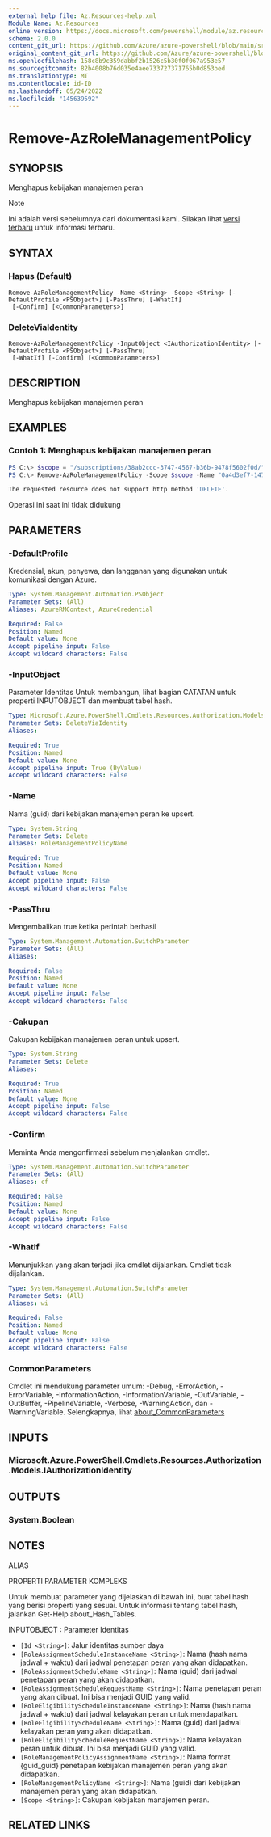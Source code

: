```yaml
---
external help file: Az.Resources-help.xml
Module Name: Az.Resources
online version: https://docs.microsoft.com/powershell/module/az.resources/remove-azrolemanagementpolicy
schema: 2.0.0
content_git_url: https://github.com/Azure/azure-powershell/blob/main/src/Resources/Resources/help/Remove-AzRoleManagementPolicy.md
original_content_git_url: https://github.com/Azure/azure-powershell/blob/main/src/Resources/Resources/help/Remove-AzRoleManagementPolicy.md
ms.openlocfilehash: 158c8b9c359dabbf2b1526c5b30f0f067a953e57
ms.sourcegitcommit: 82b4008b76d035e4aee733727371765b0d853bed
ms.translationtype: MT
ms.contentlocale: id-ID
ms.lasthandoff: 05/24/2022
ms.locfileid: "145639592"
---
```

# Remove-AzRoleManagementPolicy

## SYNOPSIS
Menghapus kebijakan manajemen peran

> [!NOTE]
>Ini adalah versi sebelumnya dari dokumentasi kami. Silakan lihat [versi terbaru](/powershell/module/az.resources/remove-azrolemanagementpolicy) untuk informasi terbaru.

## SYNTAX

### Hapus (Default)
```
Remove-AzRoleManagementPolicy -Name <String> -Scope <String> [-DefaultProfile <PSObject>] [-PassThru] [-WhatIf]
 [-Confirm] [<CommonParameters>]
```

### DeleteViaIdentity
```
Remove-AzRoleManagementPolicy -InputObject <IAuthorizationIdentity> [-DefaultProfile <PSObject>] [-PassThru]
 [-WhatIf] [-Confirm] [<CommonParameters>]
```

## DESCRIPTION
Menghapus kebijakan manajemen peran

## EXAMPLES

### Contoh 1: Menghapus kebijakan manajemen peran
```powershell
PS C:\> $scope = "/subscriptions/38ab2ccc-3747-4567-b36b-9478f5602f0d/"
PS C:\> Remove-AzRoleManagementPolicy -Scope $scope -Name "0a4d3ef7-147b-4777-a958-ae9dfab3c331"

The requested resource does not support http method 'DELETE'.
```

Operasi ini saat ini tidak didukung

## PARAMETERS

### -DefaultProfile
Kredensial, akun, penyewa, dan langganan yang digunakan untuk komunikasi dengan Azure.

```yaml
Type: System.Management.Automation.PSObject
Parameter Sets: (All)
Aliases: AzureRMContext, AzureCredential

Required: False
Position: Named
Default value: None
Accept pipeline input: False
Accept wildcard characters: False
```

### -InputObject
Parameter Identitas Untuk membangun, lihat bagian CATATAN untuk properti INPUTOBJECT dan membuat tabel hash.

```yaml
Type: Microsoft.Azure.PowerShell.Cmdlets.Resources.Authorization.Models.IAuthorizationIdentity
Parameter Sets: DeleteViaIdentity
Aliases:

Required: True
Position: Named
Default value: None
Accept pipeline input: True (ByValue)
Accept wildcard characters: False
```

### -Name
Nama (guid) dari kebijakan manajemen peran ke upsert.

```yaml
Type: System.String
Parameter Sets: Delete
Aliases: RoleManagementPolicyName

Required: True
Position: Named
Default value: None
Accept pipeline input: False
Accept wildcard characters: False
```

### -PassThru
Mengembalikan true ketika perintah berhasil

```yaml
Type: System.Management.Automation.SwitchParameter
Parameter Sets: (All)
Aliases:

Required: False
Position: Named
Default value: None
Accept pipeline input: False
Accept wildcard characters: False
```

### -Cakupan
Cakupan kebijakan manajemen peran untuk upsert.

```yaml
Type: System.String
Parameter Sets: Delete
Aliases:

Required: True
Position: Named
Default value: None
Accept pipeline input: False
Accept wildcard characters: False
```

### -Confirm
Meminta Anda mengonfirmasi sebelum menjalankan cmdlet.

```yaml
Type: System.Management.Automation.SwitchParameter
Parameter Sets: (All)
Aliases: cf

Required: False
Position: Named
Default value: None
Accept pipeline input: False
Accept wildcard characters: False
```

### -WhatIf
Menunjukkan yang akan terjadi jika cmdlet dijalankan.
Cmdlet tidak dijalankan.

```yaml
Type: System.Management.Automation.SwitchParameter
Parameter Sets: (All)
Aliases: wi

Required: False
Position: Named
Default value: None
Accept pipeline input: False
Accept wildcard characters: False
```

### CommonParameters
Cmdlet ini mendukung parameter umum: -Debug, -ErrorAction, -ErrorVariable, -InformationAction, -InformationVariable, -OutVariable, -OutBuffer, -PipelineVariable, -Verbose, -WarningAction, dan -WarningVariable. Selengkapnya, lihat [about_CommonParameters](http://go.microsoft.com/fwlink/?LinkID=113216)

## INPUTS

### Microsoft.Azure.PowerShell.Cmdlets.Resources.Authorization.Models.IAuthorizationIdentity

## OUTPUTS

### System.Boolean

## NOTES

ALIAS

PROPERTI PARAMETER KOMPLEKS

Untuk membuat parameter yang dijelaskan di bawah ini, buat tabel hash yang berisi properti yang sesuai. Untuk informasi tentang tabel hash, jalankan Get-Help about_Hash_Tables.


INPUTOBJECT <IAuthorizationIdentity>: Parameter Identitas
  - `[Id <String>]`: Jalur identitas sumber daya
  - `[RoleAssignmentScheduleInstanceName <String>]`: Nama (hash nama jadwal + waktu) dari jadwal penetapan peran yang akan didapatkan.
  - `[RoleAssignmentScheduleName <String>]`: Nama (guid) dari jadwal penetapan peran yang akan didapatkan.
  - `[RoleAssignmentScheduleRequestName <String>]`: Nama penetapan peran yang akan dibuat. Ini bisa menjadi GUID yang valid.
  - `[RoleEligibilityScheduleInstanceName <String>]`: Nama (hash nama jadwal + waktu) dari jadwal kelayakan peran untuk mendapatkan.
  - `[RoleEligibilityScheduleName <String>]`: Nama (guid) dari jadwal kelayakan peran yang akan didapatkan.
  - `[RoleEligibilityScheduleRequestName <String>]`: Nama kelayakan peran untuk dibuat. Ini bisa menjadi GUID yang valid.
  - `[RoleManagementPolicyAssignmentName <String>]`: Nama format {guid_guid} penetapan kebijakan manajemen peran yang akan didapatkan.
  - `[RoleManagementPolicyName <String>]`: Nama (guid) dari kebijakan manajemen peran yang akan didapatkan.
  - `[Scope <String>]`: Cakupan kebijakan manajemen peran.

## RELATED LINKS
